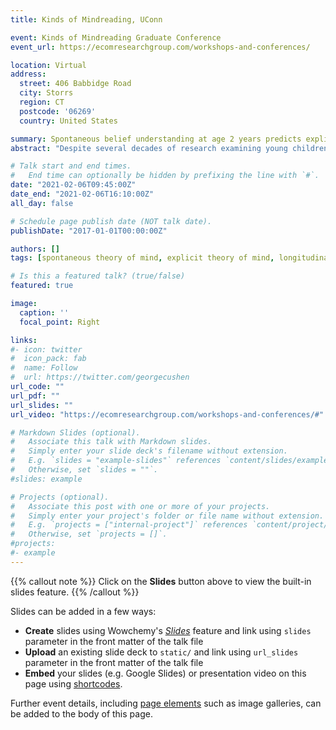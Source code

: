 ```yaml
---
title: Kinds of Mindreading, UConn

event: Kinds of Mindreading Graduate Conference
event_url: https://ecomresearchgroup.com/workshops-and-conferences/

location: Virtual
address:
  street: 406 Babbidge Road
  city: Storrs
  region: CT
  postcode: '06269'
  country: United States

summary: Spontaneous belief understanding at age 2 years predicts explicit theory of mind at 3 years - A replication study and longitudinal data analysis
abstract: "Despite several decades of research examining young children's performance on spontaneous (non-elicited, looking time) measures of theory of mind, relations between early looking time measures of social cognition and explicit, verbal measures in preschool remain unclear. This study (N=214) evaluates a spontaneous belief task in 2-year-olds, and examines relations between spontaneous belief and concurrent explicit ToM-relevant cognition (e.g., pretense) and later explicit ToM at 3-years-old (N=159)."

# Talk start and end times.
#   End time can optionally be hidden by prefixing the line with `#`.
date: "2021-02-06T09:45:00Z"
date_end: "2021-02-06T16:10:00Z"
all_day: false

# Schedule page publish date (NOT talk date).
publishDate: "2017-01-01T00:00:00Z"

authors: []
tags: [spontaneous theory of mind, explicit theory of mind, longitudinal]

# Is this a featured talk? (true/false)
featured: true

image:
  caption: ''
  focal_point: Right

links:
#- icon: twitter
#  icon_pack: fab
#  name: Follow
#  url: https://twitter.com/georgecushen
url_code: ""
url_pdf: ""
url_slides: ""
url_video: "https://ecomresearchgroup.com/workshops-and-conferences/#"

# Markdown Slides (optional).
#   Associate this talk with Markdown slides.
#   Simply enter your slide deck's filename without extension.
#   E.g. `slides = "example-slides"` references `content/slides/example-slides.md`.
#   Otherwise, set `slides = ""`.
#slides: example

# Projects (optional).
#   Associate this post with one or more of your projects.
#   Simply enter your project's folder or file name without extension.
#   E.g. `projects = ["internal-project"]` references `content/project/deep-learning/index.md`.
#   Otherwise, set `projects = []`.
#projects:
#- example
---
```


{{% callout note %}}
Click on the **Slides** button above to view the built-in slides feature.
{{% /callout %}}

Slides can be added in a few ways:

- **Create** slides using Wowchemy's [*Slides*](https://wowchemy.com/docs/managing-content/#create-slides) feature and link using `slides` parameter in the front matter of the talk file
- **Upload** an existing slide deck to `static/` and link using `url_slides` parameter in the front matter of the talk file
- **Embed** your slides (e.g. Google Slides) or presentation video on this page using [shortcodes](https://wowchemy.com/docs/writing-markdown-latex/).

Further event details, including [page elements](https://wowchemy.com/docs/writing-markdown-latex/) such as image galleries, can be added to the body of this page.
